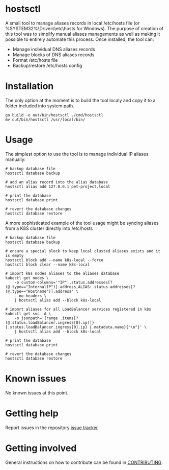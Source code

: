 # hostsctl
A small tool to manage aliases records in local /etc/hosts file (or %SYSTEM32%\Drivers\etc\hosts for Windows). The purpose of creation of this tool was to simplify manual aliases managements as well as making it possible to entirely automate this process. Once installed, the tool can:
* Manage individual DNS aliases records
* Manage blocks of DNS aliases records
* Format /etc/hosts file
* Backup/restore /etc/hosts config

# Installation
The only option at the moment is to build the tool localy and copy it to a folder included into system path.
```
go build -o out/bin/hostsctl ./cmd/hostsctl
mv out/bin/hostsctl /usr/local/bin/
```

# Usage
The simplest option to use the tool is to manage individual IP aliases manually:
```
# backup database file
hostsctl database backup

# add an alias record into the alias database
hostsctl alias add 127.0.0.1 pet-project.local

# print the database
hostsctl database print

# revert the database changes
hostsctl database restore
```

A more sophisticated example of the tool usage might be syncing aliases from a K8S cluster directly into /etc/hosts
```
# backup database file
hostsctl database backup

# ensure a special block to keep local clusted aliases exists and it is empty
hostsctl block add --name k8s-local --force
hostsctl block clear --name k8s-local

# import k8s nodes aliases to the aliases database
kubectl get nodes \
    -o custom-columns='"IP":.status.addresses[?(@.type=="InternalIP")].address,ALIAS:.status.addresses[?(@.type=="Hostname")].address' \
    --no-headers \
    | hostsctl alias add --block k8s-local

# import aliases for all LoadBalancer services registered in k8s
kubectl get svc -A \
    -o jsonpath='{range .items[?(@.status.loadBalancer.ingress[0].ip)]}{.status.loadBalancer.ingress[0].ip} {.metadata.name}{"\n"}' \
    | hostsctl alias add --block k8s-local

# print the database
hostsctl database print

# revert the database changes
hostsctl database restore
```

# Known issues
No known issues at this point.

# Getting help
Report issues in the repository [issue tracker](https://github.com/0xcfff/hostsctl/issues)

# Getting involved
General instructions on how to contribute can be found in [CONTRIBUTING](CONTRIBUTING.md).
